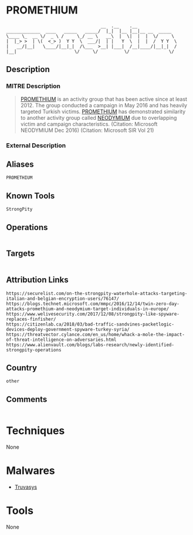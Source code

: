 
# PROMETHIUM

```
                                    __  .__    .__               
_____________  ____   _____   _____/  |_|  |__ |__|__ __  _____  
\____ \_  __ \/  _ \ /     \_/ __ \   __\  |  \|  |  |  \/     \ 
|  |_> >  | \(  <_> )  Y Y  \  ___/|  | |   Y  \  |  |  /  Y Y  \
|   __/|__|   \____/|__|_|  /\___  >__| |___|  /__|____/|__|_|  /
|__|                      \/     \/          \/               \/ 

```

## Description

### MITRE Description

> [PROMETHIUM](https://attack.mitre.org/groups/G0056) is an activity group that has been active since at least 2012. The group conducted a campaign in May 2016 and has heavily targeted Turkish victims. [PROMETHIUM](https://attack.mitre.org/groups/G0056) has demonstrated similarity to another activity group called [NEODYMIUM](https://attack.mitre.org/groups/G0055) due to overlapping victim and campaign characteristics. (Citation: Microsoft NEODYMIUM Dec 2016) (Citation: Microsoft SIR Vol 21)

### External Description

> 

## Aliases

```
PROMETHIUM
```

## Known Tools

```
StrongPity
```

## Operations

```

```

## Targets

```

```

## Attribution Links

```
https://securelist.com/on-the-strongpity-waterhole-attacks-targeting-italian-and-belgian-encryption-users/76147/
https://blogs.technet.microsoft.com/mmpc/2016/12/14/twin-zero-day-attacks-promethium-and-neodymium-target-individuals-in-europe/
https://www.welivesecurity.com/2017/12/08/strongpity-like-spyware-replaces-finfisher/
https://citizenlab.ca/2018/03/bad-traffic-sandvines-packetlogic-devices-deploy-government-spyware-turkey-syria/
https://threatvector.cylance.com/en_us/home/whack-a-mole-the-impact-of-threat-intelligence-on-adversaries.html
https://www.alienvault.com/blogs/labs-research/newly-identified-strongpity-operations
```

## Country

```
other
```

## Comments

```

```

# Techniques

None

# Malwares


* [Truvasys](../malwares/Truvasys.md)


# Tools

None
